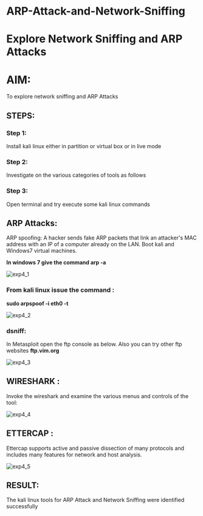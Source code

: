 # ARP-Attack-and-Network-Sniffing
# Explore Network Sniffing and ARP Attacks

# AIM:

To explore network sniffing and ARP Attacks

## STEPS:

### Step 1:

Install kali linux either in partition or virtual box or in live mode

### Step 2:

Investigate on the various categories of tools as follows


### Step 3:

Open terminal and try execute some kali linux commands

## ARP Attacks:  

ARP spoofing: A hacker sends fake ARP packets that link an attacker's MAC address with an IP of a computer already on the LAN. 
Boot kali and Windows7 virtual machines.

**In windows 7 give the command arp -a**


![exp4_1](https://github.com/Skanthasishanth/ARP-Attack-and-Network-Sniffing/assets/118298456/3d02b562-a539-4591-b9d9-7f18098aba8f)


### From kali linux issue the command :

**sudo arpspoof -i eth0 -t <target system> <gateway>**


![exp4_2](https://github.com/Skanthasishanth/ARP-Attack-and-Network-Sniffing/assets/118298456/8fc9b329-5a3e-4036-9d7b-c13397f72773)


### dsniff:

In Metasploit open the ftp console as below. Also you can try other ftp websites **ftp.vim.org**


![exp4_3](https://github.com/Skanthasishanth/ARP-Attack-and-Network-Sniffing/assets/118298456/7f063c09-5eb6-4adc-9447-1f759d622ea7)


## WIRESHARK :

Invoke the wireshark and examine the various menus  and controls of the tool:

![exp4_4](https://github.com/Skanthasishanth/ARP-Attack-and-Network-Sniffing/assets/118298456/a2609089-5108-4d27-9953-4e80883275e6)


## ETTERCAP :

Ettercap supports active and passive dissection of many protocols and includes many features for network and host analysis.

![exp4_5](https://github.com/Skanthasishanth/ARP-Attack-and-Network-Sniffing/assets/118298456/6399f802-6818-45c0-a6cf-c91c1cbe4b91)


## RESULT:

The kali linux tools for ARP Attack and Network Sniffing were identified successfully
